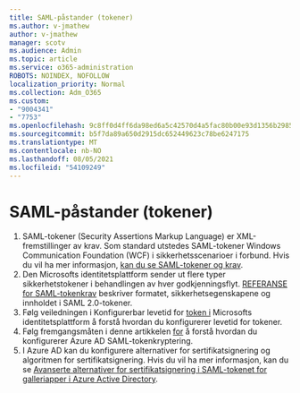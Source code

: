 ```yaml
---
title: SAML-påstander (tokener)
ms.author: v-jmathew
author: v-jmathew
manager: scotv
ms.audience: Admin
ms.topic: article
ms.service: o365-administration
ROBOTS: NOINDEX, NOFOLLOW
localization_priority: Normal
ms.collection: Adm_O365
ms.custom:
- "9004341"
- "7753"
ms.openlocfilehash: 9c8ff0d4ff6da98ed6a5c42570d4a5fac80b00e93d1356b298528bd8d2c51a5f
ms.sourcegitcommit: b5f7da89a650d2915dc652449623c78be6247175
ms.translationtype: MT
ms.contentlocale: nb-NO
ms.lasthandoff: 08/05/2021
ms.locfileid: "54109249"
---
```

# <a name="saml-assertions-tokens"></a>SAML-påstander (tokener)

1. SAML-tokener (Security Assertions Markup Language) er XML-fremstillinger av krav. Som standard utstedes SAML-tokener Windows Communication Foundation (WCF) i sikkerhetsscenarioer i forbund. Hvis du vil ha mer informasjon, [kan du se SAML-tokener og krav](https://docs.microsoft.com/dotnet/framework/wcf/feature-details/saml-tokens-and-claims).
2. Den Microsofts identitetsplattform sender ut flere typer sikkerhetstokener i behandlingen av hver godkjenningsflyt. [REFERANSE for SAML-tokenkrav](https://docs.microsoft.com/azure/active-directory/develop/reference-saml-tokens) beskriver formatet, sikkerhetsegenskapene og innholdet i SAML 2.0-tokener.
3. Følg veiledningen i Konfigurerbar levetid for [token i](https://docs.microsoft.com/azure/active-directory/develop/active-directory-configurable-token-lifetimes) Microsofts identitetsplattform å forstå hvordan du konfigurerer levetid for tokener.
4. Følg fremgangsmåten i denne artikkelen [for](https://docs.microsoft.com/azure/active-directory/manage-apps/howto-saml-token-encryption) å forstå hvordan du konfigurerer Azure AD SAML-tokenkryptering.
5. I Azure AD kan du konfigurere alternativer for sertifikatsignering og algoritmen for sertifikatsignering. Hvis du vil ha mer informasjon, kan du se [Avanserte alternativer for sertifikatsignering i SAML-tokenet for galleriapper i Azure Active Directory](https://docs.microsoft.com/azure/active-directory/manage-apps/certificate-signing-options).
